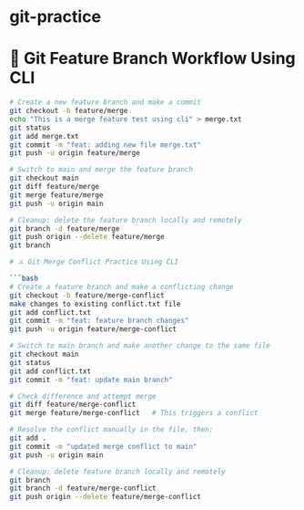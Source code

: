 # git-practice

# 🧪 Git Feature Branch Workflow Using CLI

```bash
# Create a new feature branch and make a commit
git checkout -b feature/merge
echo "This is a merge feature test using cli" > merge.txt
git status
git add merge.txt
git commit -m "feat: adding new file merge.txt"
git push -u origin feature/merge

# Switch to main and merge the feature branch
git checkout main
git diff feature/merge
git merge feature/merge
git push -u origin main

# Cleanup: delete the feature branch locally and remotely
git branch -d feature/merge
git push origin --delete feature/merge
git branch

# ⚔️ Git Merge Conflict Practice Using CLI

```bash
# Create a feature branch and make a conflicting change
git checkout -b feature/merge-conflict
make changes to existing conflict.txt file
git add conflict.txt
git commit -m "feat: feature branch changes"
git push -u origin feature/merge-conflict

# Switch to main branch and make another change to the same file
git checkout main
git status
git add conflict.txt
git commit -m "feat: update main branch"

# Check difference and attempt merge
git diff feature/merge-conflict
git merge feature/merge-conflict   # This triggers a conflict

# Resolve the conflict manually in the file, then:
git add .
git commit -m "updated merge conflict to main"
git push -u origin main

# Cleanup: delete feature branch locally and remotely
git branch
git branch -d feature/merge-conflict
git push origin --delete feature/merge-conflict
